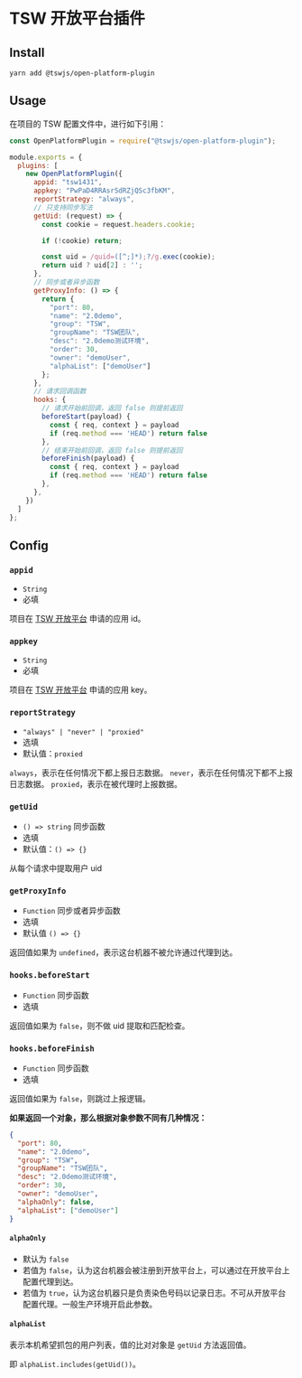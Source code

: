 # TSW 开放平台插件

## Install

`yarn add @tswjs/open-platform-plugin`

## Usage

在项目的 TSW 配置文件中，进行如下引用：

```js
const OpenPlatformPlugin = require("@tswjs/open-platform-plugin");

module.exports = {
  plugins: [
    new OpenPlatformPlugin({
      appid: "tsw1431",
      appkey: "PwPaD4RRAsrSdRZjQSc3fbKM",
      reportStrategy: "always",
      // 只支持同步写法
      getUid: (request) => {
        const cookie = request.headers.cookie;

        if (!cookie) return;

        const uid = /quid=([^;]*);?/g.exec(cookie);
        return uid ? uid[2] : '';
      },
      // 同步或者异步函数
      getProxyInfo: () => {
        return {
          "port": 80,
          "name": "2.0demo",
          "group": "TSW",
          "groupName": "TSW团队",
          "desc": "2.0demo测试环境",
          "order": 30,
          "owner": "demoUser",
          "alphaList": ["demoUser"]
        };
      },
      // 请求回调函数
      hooks: {
        // 请求开始前回调，返回 false 则提前返回
        beforeStart(payload) {
          const { req, context } = payload
          if (req.method === 'HEAD') return false
        },
        // 结束开始前回调，返回 false 则提前返回
        beforeFinish(payload) {
          const { req, context } = payload
          if (req.method === 'HEAD') return false
        },
      },
    })
  ]
};
```

## Config

### `appid`

- `String`
- 必填

项目在 [TSW 开放平台](https://tswjs.org) 申请的应用 id。

### `appkey`

- `String`
- 必填

项目在 [TSW 开放平台](https://tswjs.org) 申请的应用 key。

### `reportStrategy`

- `"always" | "never" | "proxied"`
- 选填
- 默认值：`proxied`

`always`，表示在任何情况下都上报日志数据。
`never`，表示在任何情况下都不上报日志数据。
`proxied`，表示在被代理时上报数据。


### `getUid`

- `() => string` 同步函数
- 选填
- 默认值：`() => {}`

从每个请求中提取用户 uid

### `getProxyInfo`

- `Function` 同步或者异步函数
- 选填
- 默认值 `() => {}`

返回值如果为 `undefined`，表示这台机器不被允许通过代理到达。

### `hooks.beforeStart`

- `Function` 同步函数
- 选填

返回值如果为 `false`，则不做 uid 提取和匹配检查。

### `hooks.beforeFinish`

- `Function` 同步函数
- 选填

返回值如果为 `false`，则跳过上报逻辑。

**如果返回一个对象，那么根据对象参数不同有几种情况：**

```json
{
  "port": 80,
  "name": "2.0demo",
  "group": "TSW",
  "groupName": "TSW团队",
  "desc": "2.0demo测试环境",
  "order": 30,
  "owner": "demoUser",
  "alphaOnly": false,
  "alphaList": ["demoUser"]
}
```

#### `alphaOnly`

- 默认为 `false`
- 若值为 `false`，认为这台机器会被注册到开放平台上，可以通过在开放平台上配置代理到达。
- 若值为 `true`，认为这台机器只是负责染色号码以记录日志。不可从开放平台配置代理。一般生产环境开启此参数。

#### `alphaList`

表示本机希望抓包的用户列表，值的比对对象是 `getUid` 方法返回值。

即 `alphaList.includes(getUid())`。
